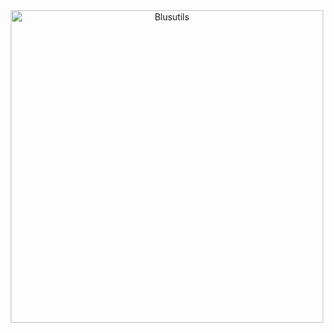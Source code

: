 <div align="center">

<a href="https://blusutils.net/">
<img src="https://blusutils.net/blusutils_logo.svg" alt="Blusutils" width="500">
</a>

<!-- social networks here -->

</div>